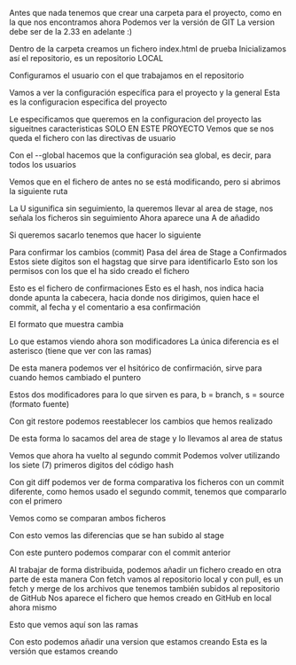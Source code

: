 Antes que nada tenemos que crear una carpeta para el proyecto, como en la que nos encontramos ahora
Podemos ver la versión de GIT
La version debe ser de la 2.33 en adelante :)

Dentro de la carpeta creamos un fichero index.html de prueba
Inicializamos así el repositorio, es un repositorio LOCAL

Configuramos el usuario con el que trabajamos en el repositorio

Vamos a ver la configuración específica para el proyecto y la general
Esta es la configuracion especifica del proyecto

Le especificamos que queremos en la configuracion del proyecto las sigueitnes caracteristicas
SOLO EN ESTE PROYECTO
Vemos que se nos queda el fichero con las directivas de usuario

Con el --global hacemos que la configuración sea global, es decir, para todos los usuarios

Vemos que en el fichero de antes no se está modificando, pero si abrimos la siguiente ruta

La U sigunifica sin seguimiento, la queremos llevar al area de stage, nos señala los ficheros sin seguimiento
Ahora aparece una A de añadido

Si queremos sacarlo tenemos que hacer lo siguiente

Para confirmar los cambios (commit)
Pasa del área de Stage a Confirmados
Estos siete dígitos son el hagstag que sirve para identificarlo
Esto son los permisos con los que el ha sido creado el fichero

Esto es el fichero de confirmaciones
Esto es el hash, nos indica hacia donde apunta la cabecera, hacia donde nos dirigimos, quien hace el commit, al fecha y el comentario a esa confirmación

El formato que muestra cambia

Lo que estamos viendo ahora son modificadores
La única diferencia es el asterisco (tiene que ver con las ramas)

De esta manera podemos ver el hsitórico de confirmación, sirve para cuando hemos cambiado el puntero

Estos dos modificadores para lo que sirven es para, b = branch, s = source (formato fuente)

Con git restore podemos reestablecer los cambios que hemos realizado

De esta forma lo sacamos del area de stage y lo llevamos al area de status

Vemos que ahora ha vuelto al segundo commit
Podemos volver utilizando los siete (7) primeros digitos del código hash

Con git diff podemos ver de forma comparativa los ficheros con un commit diferente, como hemos usado el segundo commit, tenemos que compararlo con el primero

Vemos como se comparan ambos ficheros

Con esto vemos las diferencias que se han subido al stage

Con este puntero podemos comparar con el commit anterior

Al trabajar de forma distribuida, podemos añadir un fichero creado en otra parte de esta manera
Con fetch vamos al repositorio local y con pull, es un fetch y merge de los archivos que tenemos también subidos al repositorio de GitHub
Nos aparece el fichero que hemos creado en GitHub en local ahora mismo

Esto que vemos aquí son las ramas

Con esto podemos añadir una version que estamos creando
Esta es la versión que estamos creando